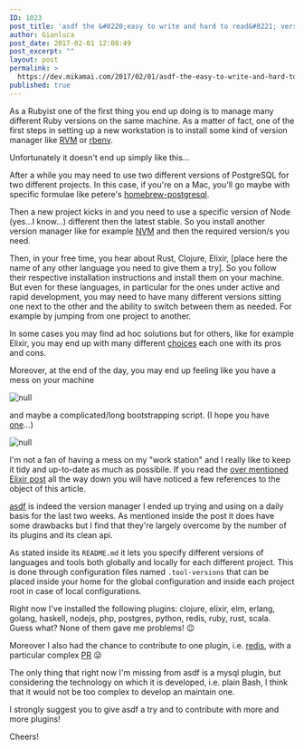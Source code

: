 ```yaml
---
ID: 1023
post_title: 'asdf the &#8220;easy to write and hard to read&#8221; version manager'
author: Gianluca
post_date: 2017-02-01 12:08:49
post_excerpt: ""
layout: post
permalink: >
  https://dev.mikamai.com/2017/02/01/asdf-the-easy-to-write-and-hard-to-read-version-manager/
published: true
---
```

As a Rubyist one of the first thing you end up doing is to manage many different Ruby versions on the same machine. As a matter of fact, one of the first steps in setting up a new workstation is to install some kind of version manager like <a href="https://rvm.io/" target="_blank">RVM</a> or <a href="https://github.com/rbenv/rbenv" target="_blank">rbenv</a>.

Unfortunately it doesn't end up simply like this...

<!--more-->

After a while you may need to use two different versions of PostgreSQL for two different projects. In this case, if you're on a Mac, you'll go maybe with specific formulae like petere's <a href="https://github.com/petere/homebrew-postgresql" target="_blank">homebrew-postgresql</a>.

Then a new project kicks in and you need to use a specific version of Node (yes...I know...) different then the latest stable. So you install another version manager like for example <a href="https://github.com/creationix/nvm" target="_blank">NVM</a> and then the required version/s you need.

Then, in your free time, you hear about Rust, Clojure, Elixir, [place here the name of any other language you need to give them a try]. So you follow their respective installation instructions and install them on your machine. But even for these languages, in particular for the ones under active and rapid development, you may need to have many different versions sitting one next to the other and the ability to switch between them as needed. For example by jumping from one project to another.

In some cases you may find ad hoc solutions but for others, like for example Elixir, you may end up with many different <a href="https://elixirforum.com/t/elixir-version-managers/317/6" target="_blank">choices</a> each one with its pros and cons.

Moreover, at the end of the day, you may end up feeling like you have a mess on your machine

<img class="aligncenter" src="http://sphereco.com/wp-content/uploads/2014/11/Books_Mess.jpg" alt="null" />

and maybe a complicated/long bootstrapping script. (I hope you have <a href="https://github.com/fusillicode/dotfiles/blob/master/bootstrap.sh" target="_blank">one</a>...)

<img class="aligncenter" src="http://images.dailytech.com/nimage/Internet_Cables_Tangled_Mess_Wide.jpg" alt="null" />

I'm not a fan of having a mess on my "work station" and I really like to keep it tidy and up-to-date as much as possibile. If you read the <a href="https://elixirforum.com/t/elixir-version-managers/317/6" target="_blank">over mentioned Elixir post</a> all the way down you will have noticed a few references to the object of this article.

<a href="https://github.com/asdf-vm/asdf" target="_blank">asdf</a> is indeed the version manager I ended up trying and using on a daily basis for the last two weeks. As mentioned inside the post it does have some drawbacks but I find that they're largely overcome by the number of its plugins and its clean api.

As stated inside its `README.md` it lets you specify different versions of languages and tools both globally and locally for each different project. This is done through configuration files named `.tool-versions` that can be placed inside your home for the global configuration and inside each project root in case of local configurations.

Right now I've installed the following plugins: clojure, elixir, elm, erlang, golang, haskell, nodejs, php, postgres, python, redis, ruby, rust, scala. Guess what? None of them gave me problems! 😉

Moreover I also had the chance to contribute to one plugin, i.e. <a href="https://github.com/smashedtoatoms/asdf-redis" target="_blank">redis</a>, with a particular complex <a href="https://github.com/smashedtoatoms/asdf-redis/pull/1" target="_blank">PR</a> 😜

The only thing that right now I'm missing from asdf is a mysql plugin, but considering the technology on which it is developed, i.e. plain Bash, I think that it would not be too complex to develop an maintain one.

I strongly suggest you to give asdf a try and to contribute with more and more plugins!

Cheers!